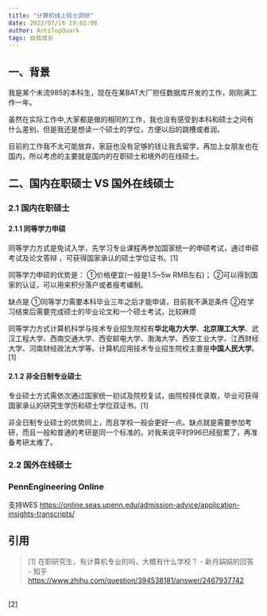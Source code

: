 ```yaml
---
title: "计算机线上硕士调研"
date: 2022/07/16 19:02:00
author: AntiTopQuark
tags: 自我成长
---
```


## 一、背景
我是某个末流985的本科生，现在在某BAT大厂担任数据库开发的工作，刚刚满工作一年。

虽然在实际工作中,大家都是做的相同的工作，我也没有感受到本科和硕士之间有什么差别。但是我还是想读一个硕士的学位，方便以后的跳槽或者润。

目前的工作我不太可能放弃，家庭也没有足够的钱让我去留学，再加上女朋友也在国内，所以考虑的主要就是国内的在职硕士和境外的在线硕士。

## 二、国内在职硕士 VS 国外在线硕士
### 2.1 国内在职硕士
#### 2.1.1 同等学力申硕
同等学力方式是免试入学，先学习专业课程再参加国家统一的申硕考试，通过申硕考试及论文答辩 ，可获得国家承认的硕士学位证书。[1]

同等学力申硕的优势是：
    ①价格便宜(一般是1.5~5w RMB左右)；
    ②可以得到国家的认证，可以用来积分落户或者报考编制。

缺点是
    ①同等学力需要本科毕业三年之后才能申请，目前我不满足条件
    ②在学习结束后需要完成硕士的毕业论文和一个硕士考试，比较麻烦

同等学力方式计算机科学与技术专业招生院校有**华北电力大学**、**北京理工大学**、武汉工程大学、西南交通大学、西安邮电大学、渤海大学、西安工业大学、江西财经大学、河南财经政法大学等。计算机应用技术专业招生院校主要是**中国人民大学**。[1]

#### 2.1.2 非全日制专业硕士
专业硕士方式需依次通过国家统一初试及院校复试，由院校择优录取，毕业可获得国家承认的研究生学历和硕士学位双证书。[1]

非全日制专业硕士的优势同上，而且学校一般会更好一点。缺点就是需要参加考研，而且一般和普通的考研是同一个标准的。对我来说平时996已经挺累了，再准备考研太难了。
### 2.2 国外在线硕士

### PennEngineering Online 
支持WES
https://online.seas.upenn.edu/admission-advice/application-insights-transcripts/


## 引用

> [1] 在职研究生，有计算机专业的吗，大概有什么学校？ - 新月娟娟的回答 - 知乎
https://www.zhihu.com/question/394538181/answer/2467937742 
<br>
[2]